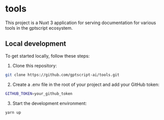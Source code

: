 # tools

This project is a Nuxt 3 application for serving documentation for various tools in the gptscript ecosystem.

## Local development

To get started locally, follow these steps:

1. Clone this repository:

```bash
git clone https://github.com/gptscript-ai/tools.git
```

2. Create a .env file in the root of your project and add your GitHub token:

```bash
GITHUB_TOKEN=your_github_token
```

3. Start the development environment:

```bash
yarn up
```
